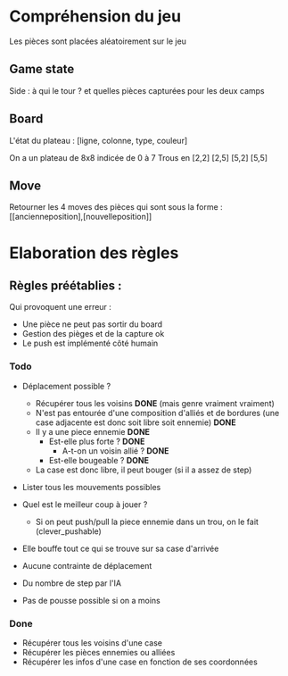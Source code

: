 # Compréhension du jeu

Les pièces sont placées aléatoirement sur le jeu

## Game state
Side : à qui le tour ? et quelles pièces capturées pour les deux camps

## Board
L'état du plateau :
[ligne, colonne, type, couleur]

On a un plateau de 8x8 indicée de 0 à 7
Trous en    [2,2]
            [2,5]
            [5,2]
            [5,5]

## Move
Retourner les 4 moves des pièces qui sont sous la forme :
[[ancienneposition],[nouvelleposition]]

# Elaboration des règles

## Règles préétablies :
Qui provoquent une erreur :
* Une pièce ne peut pas sortir du board
* Gestion des pièges et de la capture ok
* Le push est implémenté côté humain


### Todo
* Déplacement possible ?
    * Récupérer tous les voisins **DONE** (mais genre vraiment vraiment)
    * N'est pas entourée d'une composition d'alliés et de bordures (une case adjacente est donc soit libre soit ennemie) **DONE**
    * Il y a une piece ennemie **DONE**
        * Est-elle plus forte ? **DONE**
            * A-t-on un voisin allié ? **DONE**
        * Est-elle bougeable ?  **DONE**
    * La case est donc libre, il peut bouger (si il a assez de step)

* Lister tous les mouvements possibles

* Quel est le meilleur coup à jouer ?
    * Si on peut push/pull la piece ennemie dans un trou, on le fait (clever_pushable)


* Elle bouffe tout ce qui se trouve sur sa case d'arrivée
* Aucune contrainte de déplacement
* Du nombre de step par l'IA
* Pas de pousse possible si on a moins

### Done
* Récupérer tous les voisins d'une case
* Récupérer les pièces ennemies ou alliées  
* Récupérer les infos d'une case en fonction de ses coordonnées
